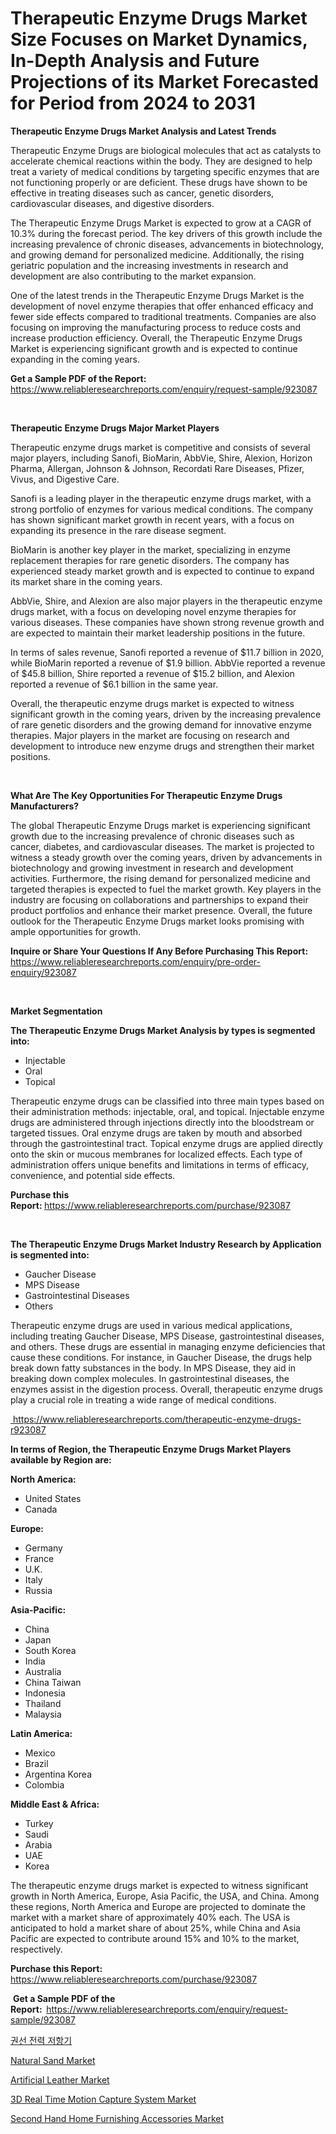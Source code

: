 <p><h1>Therapeutic Enzyme Drugs Market Size Focuses on Market Dynamics, In-Depth Analysis and Future Projections of its Market Forecasted for Period from 2024 to 2031</h1></p><p><strong>Therapeutic Enzyme Drugs Market Analysis and Latest Trends</strong></p>
<p><p>Therapeutic Enzyme Drugs are biological molecules that act as catalysts to accelerate chemical reactions within the body. They are designed to help treat a variety of medical conditions by targeting specific enzymes that are not functioning properly or are deficient. These drugs have shown to be effective in treating diseases such as cancer, genetic disorders, cardiovascular diseases, and digestive disorders.</p><p>The Therapeutic Enzyme Drugs Market is expected to grow at a CAGR of 10.3% during the forecast period. The key drivers of this growth include the increasing prevalence of chronic diseases, advancements in biotechnology, and growing demand for personalized medicine. Additionally, the rising geriatric population and the increasing investments in research and development are also contributing to the market expansion.</p><p>One of the latest trends in the Therapeutic Enzyme Drugs Market is the development of novel enzyme therapies that offer enhanced efficacy and fewer side effects compared to traditional treatments. Companies are also focusing on improving the manufacturing process to reduce costs and increase production efficiency. Overall, the Therapeutic Enzyme Drugs Market is experiencing significant growth and is expected to continue expanding in the coming years.</p></p>
<p><strong>Get a Sample PDF of the Report:&nbsp;</strong> <a href="https://www.reliableresearchreports.com/enquiry/request-sample/923087">https://www.reliableresearchreports.com/enquiry/request-sample/923087</a></p>
<p>&nbsp;</p>
<p><strong>Therapeutic Enzyme Drugs Major Market Players</strong></p>
<p><p>Therapeutic enzyme drugs market is competitive and consists of several major players, including Sanofi, BioMarin, AbbVie, Shire, Alexion, Horizon Pharma, Allergan, Johnson & Johnson, Recordati Rare Diseases, Pfizer, Vivus, and Digestive Care.</p><p>Sanofi is a leading player in the therapeutic enzyme drugs market, with a strong portfolio of enzymes for various medical conditions. The company has shown significant market growth in recent years, with a focus on expanding its presence in the rare disease segment.</p><p>BioMarin is another key player in the market, specializing in enzyme replacement therapies for rare genetic disorders. The company has experienced steady market growth and is expected to continue to expand its market share in the coming years.</p><p>AbbVie, Shire, and Alexion are also major players in the therapeutic enzyme drugs market, with a focus on developing novel enzyme therapies for various diseases. These companies have shown strong revenue growth and are expected to maintain their market leadership positions in the future.</p><p>In terms of sales revenue, Sanofi reported a revenue of $11.7 billion in 2020, while BioMarin reported a revenue of $1.9 billion. AbbVie reported a revenue of $45.8 billion, Shire reported a revenue of $15.2 billion, and Alexion reported a revenue of $6.1 billion in the same year.</p><p>Overall, the therapeutic enzyme drugs market is expected to witness significant growth in the coming years, driven by the increasing prevalence of rare genetic disorders and the growing demand for innovative enzyme therapies. Major players in the market are focusing on research and development to introduce new enzyme drugs and strengthen their market positions.</p></p>
<p>&nbsp;</p>
<p><strong>What Are The Key Opportunities For Therapeutic Enzyme Drugs Manufacturers?</strong></p>
<p><p>The global Therapeutic Enzyme Drugs market is experiencing significant growth due to the increasing prevalence of chronic diseases such as cancer, diabetes, and cardiovascular diseases. The market is projected to witness a steady growth over the coming years, driven by advancements in biotechnology and growing investment in research and development activities. Furthermore, the rising demand for personalized medicine and targeted therapies is expected to fuel the market growth. Key players in the industry are focusing on collaborations and partnerships to expand their product portfolios and enhance their market presence. Overall, the future outlook for the Therapeutic Enzyme Drugs market looks promising with ample opportunities for growth.</p></p>
<p><strong>Inquire or Share Your Questions If Any Before Purchasing This Report:</strong> <a href="https://www.reliableresearchreports.com/enquiry/pre-order-enquiry/923087">https://www.reliableresearchreports.com/enquiry/pre-order-enquiry/923087</a></p>
<p>&nbsp;</p>
<p><strong>Market Segmentation</strong></p>
<p><strong>The Therapeutic Enzyme Drugs Market Analysis by types is segmented into:</strong></p>
<p><ul><li>Injectable</li><li>Oral</li><li>Topical</li></ul></p>
<p><p>Therapeutic enzyme drugs can be classified into three main types based on their administration methods: injectable, oral, and topical. Injectable enzyme drugs are administered through injections directly into the bloodstream or targeted tissues. Oral enzyme drugs are taken by mouth and absorbed through the gastrointestinal tract. Topical enzyme drugs are applied directly onto the skin or mucous membranes for localized effects. Each type of administration offers unique benefits and limitations in terms of efficacy, convenience, and potential side effects.</p></p>
<p><strong>Purchase this Report:&nbsp;</strong><a href="https://www.reliableresearchreports.com/purchase/923087">https://www.reliableresearchreports.com/purchase/923087</a></p>
<p>&nbsp;</p>
<p><strong>The Therapeutic Enzyme Drugs Market Industry Research by Application is segmented into:</strong></p>
<p><ul><li>Gaucher Disease</li><li>MPS Disease</li><li>Gastrointestinal Diseases</li><li>Others</li></ul></p>
<p><p>Therapeutic enzyme drugs are used in various medical applications, including treating Gaucher Disease, MPS Disease, gastrointestinal diseases, and others. These drugs are essential in managing enzyme deficiencies that cause these conditions. For instance, in Gaucher Disease, the drugs help break down fatty substances in the body. In MPS Disease, they aid in breaking down complex molecules. In gastrointestinal diseases, the enzymes assist in the digestion process. Overall, therapeutic enzyme drugs play a crucial role in treating a wide range of medical conditions.</p></p>
<p><a href="https://www.reliableresearchreports.com/therapeutic-enzyme-drugs-r923087">&nbsp;https://www.reliableresearchreports.com/therapeutic-enzyme-drugs-r923087</a></p>
<p><strong>In terms of Region, the Therapeutic Enzyme Drugs Market Players available by Region are:</strong></p>
<p>
    <p> <strong> North America: </strong>
        <ul>
            <li>United States</li>
            <li>Canada</li>
        </ul>
        </p> 
    <p> <strong> Europe: </strong>
        <ul>
            <li>Germany</li>
            <li>France</li>
            <li>U.K.</li>
            <li>Italy</li>
            <li>Russia</li>
        </ul>
        </p> 
    <p> <strong> Asia-Pacific: </strong>
        <ul>
            <li>China</li>
            <li>Japan</li>
            <li>South Korea</li>
            <li>India</li>
            <li>Australia</li>
            <li>China Taiwan</li>
            <li>Indonesia</li>
            <li>Thailand</li>
            <li>Malaysia</li>
        </ul>
        </p> 
    <p> <strong> Latin America: </strong>
        <ul>
            <li>Mexico</li>
            <li>Brazil</li>
            <li>Argentina Korea</li>
            <li>Colombia</li>
        </ul>
        </p> 
    <p> <strong> Middle East & Africa: </strong>
        <ul>
            <li>Turkey</li>
            <li>Saudi</li>
            <li>Arabia</li>
            <li>UAE</li>
            <li>Korea</li>
        </ul>
    </p>
    </p>
<p><p>The therapeutic enzyme drugs market is expected to witness significant growth in North America, Europe, Asia Pacific, the USA, and China. Among these regions, North America and Europe are projected to dominate the market with a market share of approximately 40% each. The USA is anticipated to hold a market share of about 25%, while China and Asia Pacific are expected to contribute around 15% and 10% to the market, respectively.</p></p>
<p><strong>Purchase this Report: </strong><a href="https://www.reliableresearchreports.com/purchase/923087">https://www.reliableresearchreports.com/purchase/923087</a></p>
<p>&nbsp;<strong>Get a Sample PDF of the Report:&nbsp;&nbsp;</strong><a href="https://www.reliableresearchreports.com/enquiry/request-sample/923087">https://www.reliableresearchreports.com/enquiry/request-sample/923087</a></p>
<p><strong></strong></p>
<p><p><a href="https://github.com/chupp85/Market-Research-Report-List-1/blob/main/634654853858.md">권선 전력 저항기</a></p><p><a href="https://www.linkedin.com/pulse/decoding-natural-sand-market-deep-dive-latest-trends-segmentation-4jxgc">Natural Sand Market</a></p><p><a href="https://www.linkedin.com/pulse/artificial-leather-market-offer-valuable-insights-size-share-sv49c">Artificial Leather Market</a></p><p><a href="https://github.com/kosella/Market-Research-Report-List-3/blob/main/3d-real-time-motion-capture-system-market.md">3D Real Time Motion Capture System Market</a></p><p><a href="https://github.com/nathandecarvalho/Market-Research-Report-List-3/blob/main/second-hand-home-furnishing-accessories-market.md">Second Hand Home Furnishing Accessories Market</a></p></p>